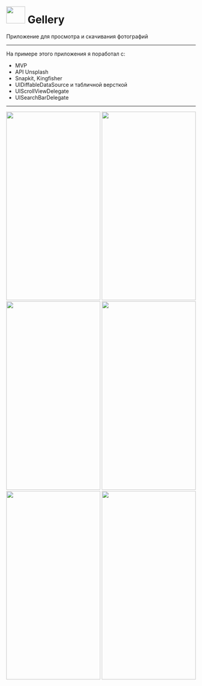 # <img src="https://user-images.githubusercontent.com/72617749/206540775-431c1355-8d34-4c67-9446-562a32253042.png" width="50" height="45" /> Gellery

Приложение для просмотра и скачивания фотографий

---

На примере этого приложения я поработал с:
- MVP
- API Unsplash
- Snapkit, Kingfisher
- UIDiffableDataSource и табличной версткой
- UIScrollViewDelegate
- UISearchBarDelegate

---
<img src="https://user-images.githubusercontent.com/72617749/206544622-321e7703-bc96-40b8-bfd7-3773c1b8eeac.png" width="250" height="500" /> <img src="https://user-images.githubusercontent.com/72617749/206544619-34449f73-085b-4794-a957-116b9ad547ee.png" width="250" height="500" />  <img src="https://user-images.githubusercontent.com/72617749/206544614-ed3f5669-88fd-4265-bcff-862989872363.png" width="250" height="500" /> 
<img src="https://user-images.githubusercontent.com/72617749/206546166-4bf5094d-1004-417c-a0c3-9dc196c6b15b.png" width="250" height="500" /> <img src="https://user-images.githubusercontent.com/72617749/206546199-52c970f4-316e-43b0-bbc1-1d0b24564d84.png" width="250" height="500" /> <img src="https://user-images.githubusercontent.com/72617749/206546202-74450760-3645-4203-8000-967c99f9bf69.png" width="250" height="500" />


